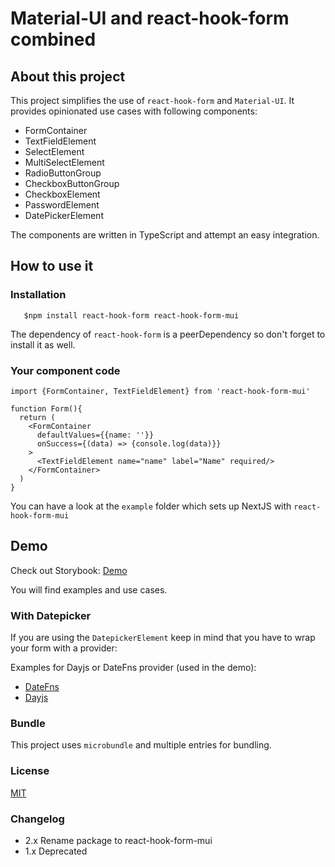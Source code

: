 # Material-UI and react-hook-form combined
## About this project

This project simplifies the use of `react-hook-form` and `Material-UI`. It provides opinionated use cases with following
components:

* FormContainer
* TextFieldElement
* SelectElement
* MultiSelectElement
* RadioButtonGroup
* CheckboxButtonGroup
* CheckboxElement
* PasswordElement
* DatePickerElement

The components are written in TypeScript and attempt an easy integration.

## How to use it

### Installation
```
   $npm install react-hook-form react-hook-form-mui
```
The dependency of `react-hook-form` is a peerDependency so don't forget to install it as well.

### Your component code

```
import {FormContainer, TextFieldElement} from 'react-hook-form-mui'

function Form(){
  return (
    <FormContainer 
      defaultValues={{name: ''}}
      onSuccess={(data) => {console.log(data)}}
    >
      <TextFieldElement name="name" label="Name" required/>
    </FormContainer>
  )
}
```

You can have a look at the `example` folder which sets up NextJS with `react-hook-form-mui`

## Demo

Check out Storybook: [Demo](https://react-hook-form-material-ui.vercel.app)

You will find examples and use cases.

### With Datepicker

If you are using the `DatepickerElement` keep in mind that you have to wrap your form with a provider:

Examples for Dayjs or DateFns provider (used in the demo):
* [DateFns](/src/DateFnsProvider.tsx)
* [Dayjs](/src/DateFnsProvider.tsx)

### Bundle

This project uses `microbundle` and multiple entries for bundling. 

### License

[MIT](./LICENSE)

### Changelog
* 2.x Rename package to react-hook-form-mui
* 1.x Deprecated
